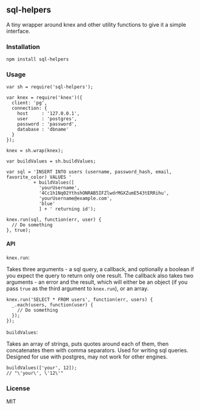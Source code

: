 ## sql-helpers

A tiny wrapper around knex and other utility functions to give it a simple interface.

### Installation

`npm install sql-helpers`

### Usage

```
var sh = require('sql-helpers');

var knex = require('knex')({
  client: 'pg',
  connection: {
    host     : '127.0.0.1',
    user     : 'postgres',
    password : 'password',
    database : 'dbname'
  }
});

knex = sh.wrap(knex);

var buildValues = sh.buildValues;

var sql = 'INSERT INTO users (username, password_hash, email, favorite_color) VALUES '
          + buildValues([
            'yourUsername',
            '4Cc1h1Nq02YthshONRAB5IFZlwdrMGXZumE543tERRihu',
            'yourUsername@example.com',
            'blue'
            ] + ' returning id');

knex.run(sql, function(err, user) {
  // Do something
}, true);
```

#### API

`knex.run`:

Takes three arguments - a sql query, a callback, and optionally a boolean if you expect the query to return only one result. The callback also takes two arguments - an error and the result, which will either be an object (if you pass `true` as the third argument to `knex.run`), or an array.

```
knex.run('SELECT * FROM users', function(err, users) {
  _.each(users, function(user) {
    // Do something
  });
});
```

`buildValues`:

Takes an array of strings, puts quotes around each of them, then concatenates them with comma separators. Used for writing sql queries. Designed for use with postgres, may not work for other engines.

```
buildValues(['your', 12]);
// "\'your\', \'12\'"
```

### License

MIT
